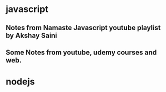 # javascript
## Notes from Namaste Javascript youtube playlist by Akshay Saini
## Some Notes from youtube, udemy courses and web.

# nodejs